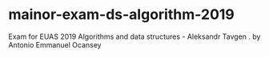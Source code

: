 # mainor-exam-ds-algorithm-2019
Exam for EUAS 2019 Algorithms and data structures - Aleksandr Tavgen . by Antonio Emmanuel Ocansey
